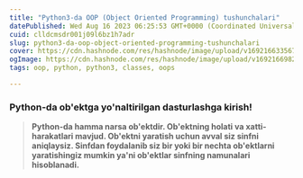 ```yaml
---
title: "Python3-da OOP (Object Oriented Programming) tushunchalari"
datePublished: Wed Aug 16 2023 06:25:53 GMT+0000 (Coordinated Universal Time)
cuid: clldcmsdr001j09l6bz1h7adr
slug: python3-da-oop-object-oriented-programming-tushunchalari
cover: https://cdn.hashnode.com/res/hashnode/image/upload/v1692166335671/354d9771-a332-48fa-bfbb-6661c4718322.png
ogImage: https://cdn.hashnode.com/res/hashnode/image/upload/v1692166982799/2ad891c9-4c24-4277-87fd-7039ed9e033f.png
tags: oop, python, python3, classes, oops

---
```


### Python-da ob'ektga yo'naltirilgan dasturlashga kirish!
> **Python-da hamma narsa ob'ektdir. Ob'ektning holati va xatti-harakatlari mavjud. Ob'ektni yaratish uchun avval siz sinfni aniqlaysiz. Sinfdan foydalanib siz bir yoki bir nechta ob'ektlarni yaratishingiz mumkin ya'ni ob'ektlar sinfning namunalari hisoblanadi.**




